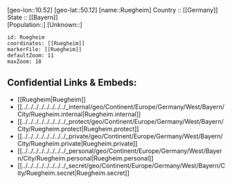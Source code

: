 ﻿---
location: [50.12,10.52] 
mapzoom: [7,12] 
mapmarker: city 
type: City
tags:
- geo/City


SpocWebEntityId: 33844
isDeleted: false
confidential: public

---
[geo-lon::10.52] 
[geo-lat::50.12] 
[name::Ruegheim] 
Country :: [[Germany]]  
State :: [[Bayern]]  
[Population::] 
[Unknown::] 


```leaflet
id: Ruegheim
coordinates: [[Ruegheim]] 
markerFile: [[Ruegheim]] 
defaultZoom: 11 
maxZoom: 18
```


## Confidential Links & Embeds: 
- [[Ruegheim|Ruegheim]]  
- [[../../../../../../../../_internal/geo/Continent/Europe/Germany/West/Bayern/City/Ruegheim.internal|Ruegheim.internal]] 
- [[../../../../../../../../_protect/geo/Continent/Europe/Germany/West/Bayern/City/Ruegheim.protect|Ruegheim.protect]] 
- [[../../../../../../../../_private/geo/Continent/Europe/Germany/West/Bayern/City/Ruegheim.private|Ruegheim.private]] 
- [[../../../../../../../../_personal/geo/Continent/Europe/Germany/West/Bayern/City/Ruegheim.personal|Ruegheim.personal]] 
- [[../../../../../../../../_secret/geo/Continent/Europe/Germany/West/Bayern/City/Ruegheim.secret|Ruegheim.secret]] 
